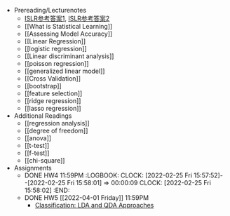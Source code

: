- Prereading/Lecturenotes
	- [ISLR参考答案1](http://blog.princehonest.com/stat-learning/), [ISLR参考答案2](https://rpubs.com/lmorgan95/ISLR_CH4_Solutions)
	- [[What is Statistical Learning]]
	- [[Assessing Model Accuracy]]
	- [[Linear Regression]]
	- [[logistic regression]]
	- [[Linear discriminant analysis]]
	- [[poisson regression]]
	- [[generalized linear model]]
	- [[Cross Validation]]
	- [[bootstrap]]
	- [[feature selection]]
	- [[ridge regression]]
	- [[lasso regression]]
- Additional Readings
	- [[regression analysis]]
	- [[degree of freedom]]
	- [[anova]]
	- [[t-test]]
	- [[f-test]]
	- [[chi-square]]
- Assignments
	- DONE HW4  11:59PM
	  :LOGBOOK:
	  CLOCK: [2022-02-25 Fri 15:57:52]--[2022-02-25 Fri 15:58:01] =>  00:00:09
	  CLOCK: [2022-02-25 Fri 15:58:02]
	  :END:
	- DONE HW5 [[2022-04-01 Friday]] 11:59PM
		- [Classification: LDA and QDA Approaches](https://pages.mtu.edu/~shanem/psy5220/daily/Day12/classification.html)